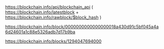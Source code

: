 
https://blockchain.info/api/blockchain_api
(
https://blockchain.info/latestblock
  +
https://blockchain.info/rawblock/$block_hash
)



https://blockchain.info/block/0000000000000000018a430d91c5bf045a4a6d24601a1c88e5326adb7d17b9ba


https://blockchain.info/blocks/1294047694000
